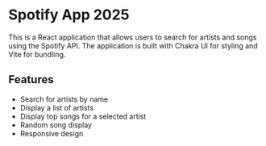 # Spotify App 2025

This is a React application that allows users to search for artists and songs using the Spotify API. The application is built with Chakra UI for styling and Vite for bundling.

## Features

- Search for artists by name
- Display a list of artists
- Display top songs for a selected artist
- Random song display
- Responsive design
